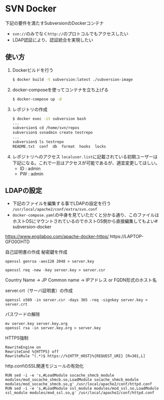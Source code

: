 # SVN Docker
下記の要件を満たすSubversionのDockerコンテナ
- `svn://`のみでなく`http://`のプロトコルでもアクセスしたい
- LDAP認証により、認証統合を実現したい

## 使い方
1. Dockerビルドを行う
    ```bash
    $ docker build -t subversion:latest ./subversion-image
    ```
2. docker-composeを使ってコンテナを立ち上げる
    ```bash
    $ docker-compose up -d
    ```
3. レポジトリの作成
    ```bash
    $ docker exec -it subversion bash
    ...
    subversion$ cd /home/svn/repos
    subversion$ svnadmin create testrepo
    ...
    subversion$ ls testrepo
    README.txt  conf  db  format  hooks  locks
    ```
4. レポジトリへのアクセス
    `localuser.list`に記載されている初期ユーザーは下記になる。これで一旦はアクセスが可能であるが、適宜変更してほしい。
    - ID : admin
    - PW : admin

## LDAPの設定
- 下記のファイルを編集する事でLDAPの設定を行う<br>
    `/usr/local/apache2/conf/extra/svn.conf`
- `docker-compose.yaml`の中身を見ていただくと分かる通り、このファイルはホストOSにマウントされているのでホストOS側から直接編集してもよい# subversion-docker

https://www.engilaboo.com/apache-docker-https/
https://LAPTOP-GFO0OHTD

自己証明書の作成
秘密鍵を作成
~~~
openssl genrsa -aes128 2048 > server.key
~~~

~~~
openssl req -new -key server.key > server.csr
~~~
Country Name -> JP
Common name -> IPアドレス or FQDN形式のホスト名

server.crt（サーバ証明書）の作成
~~~
openssl x509 -in server.csr -days 365 -req -signkey server.key > server.crt
~~~

パスワードの解除
~~~
mv server.key server.key.org
openssl rsa -in server.key.org > server.key
~~~

HTTPS強制
~~~
RewriteEngine on
RewriteCond %{HTTPS} off
RewriteRule ^(.*)$ https://%{HTTP_HOST}%{REQUEST_URI} [R=301,L]
~~~

http.confのSSL関連モジュールの有効化
~~~
RUN sed -i -e 's,#LoadModule socache_shmcb_module modules/mod_socache_shmcb.so,LoadModule socache_shmcb_module modules/mod_socache_shmcb.so,g' /usr/local/apache2/conf/httpd.conf
RUN sed -i -e 's,#LoadModule ssl_module modules/mod_ssl.so,LoadModule ssl_module modules/mod_ssl.so,g' /usr/local/apache2/conf/httpd.conf
~~~

